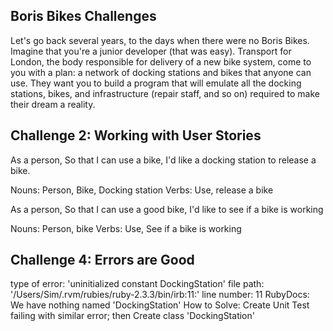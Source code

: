 Boris Bikes Challenges
----------------------

Let's go back several years, to the days when there were no Boris Bikes. Imagine that you're a junior developer (that was easy). Transport for London, the body responsible for delivery of a new bike system, come to you with a plan: a network of docking stations and bikes that anyone can use. They want you to build a program that will emulate all the docking stations, bikes, and infrastructure (repair staff, and so on) required to make their dream a reality.

Challenge 2: Working with User Stories
--------------------------------------

As a person,
So that I can use a bike,
I'd like a docking station to release a bike.

Nouns: Person, Bike, Docking station
Verbs: Use, release a bike

As a person,
So that I can use a good bike,
I'd like to see if a bike is working

Nouns: Person, bike
Verbs: Use, See if a bike is working

Challenge 4: Errors are Good
----------------------------
type of error: 'uninitialized constant DockingStation'
file path: '/Users/Sim/.rvm/rubies/ruby-2.3.3/bin/irb:11:'
line number: 11
RubyDocs: We have nothing named 'DockingStation'
How to Solve: Create Unit Test failing with similar error; then Create class 'DockingStation'
